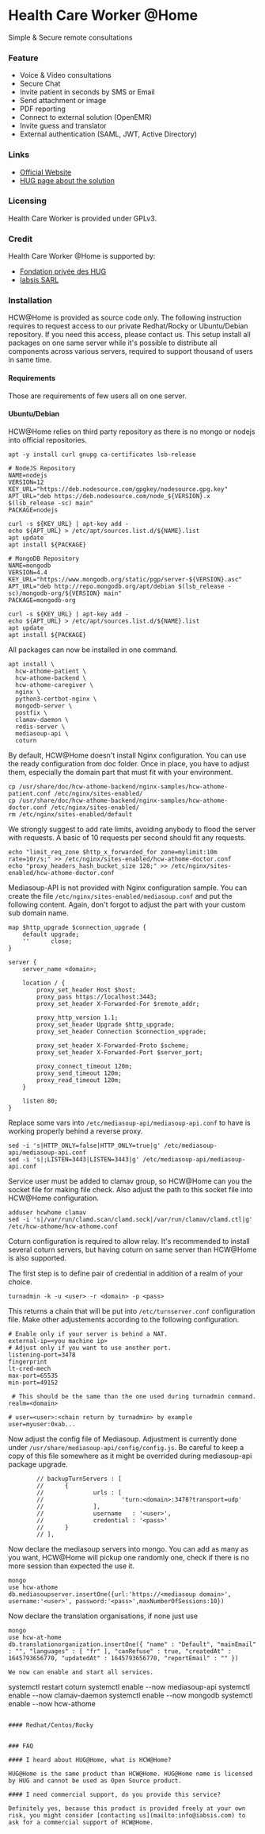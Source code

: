 # Health Care Worker @Home

Simple & Secure remote consultations

### Feature

* Voice & Video consultations
* Secure Chat
* Invite patient in seconds by SMS or Email
* Send attachment or image
* PDF reporting
* Connect to external solution (OpenEMR)
* Invite guess and translator
* External authentication (SAML, JWT, Active Directory)

### Links

* [Official Website](https://hcw-at-home.com/)
* [HUG page about the solution](https://www.hug.ch/medecine-premier-recours/hughome)

### Licensing

Health Care Worker is provided under GPLv3.

### Credit

Health Care Worker @Home is supported by:

* [Fondation privée des HUG](https://www.fondationhug.org/)
* [Iabsis SARL](https://www.iabsis.com)

### Installation

HCW@Home is provided as source code only. The following instruction requires to request access to our private Redhat/Rocky or Ubuntu/Debian repository. If you need this access, please contact us. This setup install all packages on one same server while it's possible to distribute all components across various servers, required to support thousand of users in same time.

#### Requirements

Those are requirements of few users all on one server.


#### Ubuntu/Debian

HCW@Home relies on third party repository as there is no mongo or nodejs into official repositories.

~~~
apt -y install curl gnupg ca-certificates lsb-release

# NodeJS Repository
NAME=nodejs
VERSION=12
KEY_URL="https://deb.nodesource.com/gpgkey/nodesource.gpg.key"
APT_URL="deb https://deb.nodesource.com/node_${VERSION}.x $(lsb_release -sc) main"
PACKAGE=nodejs

curl -s ${KEY_URL} | apt-key add -
echo ${APT_URL} > /etc/apt/sources.list.d/${NAME}.list
apt update
apt install ${PACKAGE}

# MongoDB Repository
NAME=mongodb
VERSION=4.4
KEY_URL="https://www.mongodb.org/static/pgp/server-${VERSION}.asc"
APT_URL="deb http://repo.mongodb.org/apt/debian $(lsb_release -sc)/mongodb-org/${VERSION} main"
PACKAGE=mongodb-org

curl -s ${KEY_URL} | apt-key add -
echo ${APT_URL} > /etc/apt/sources.list.d/${NAME}.list
apt update
apt install ${PACKAGE}
~~~

All packages can now be installed in one command.

~~~
apt install \
  hcw-athome-patient \
  hcw-athome-backend \
  hcw-athome-caregiver \
  nginx \
  python3-certbot-nginx \
  mongodb-server \
  postfix \
  clamav-daemon \
  redis-server \
  mediasoup-api \
  coturn
~~~


By default, HCW@Home doesn't install Nginx configuration. You can use the ready configuration from doc folder.
Once in place, you have to adjust them, especially the domain part that must fit with your environment.

~~~
cp /usr/share/doc/hcw-athome-backend/nginx-samples/hcw-athome-patient.conf /etc/nginx/sites-enabled/
cp /usr/share/doc/hcw-athome-backend/nginx-samples/hcw-athome-doctor.conf /etc/nginx/sites-enabled/
rm /etc/nginx/sites-enabled/default
~~~

We strongly suggest to add rate limits, avoiding anybody to flood the server with requests. A basic of 10 requests per second should fit any requests.

~~~
echo "limit_req_zone $http_x_forwarded_for zone=mylimit:10m rate=10r/s;" >> /etc/nginx/sites-enabled/hcw-athome-doctor.conf
echo "proxy_headers_hash_bucket_size 128;" >> /etc/nginx/sites-enabled/hcw-athome-doctor.conf
~~~

Mediasoup-API is not provided with Nginx configuration sample. You can create the file `/etc/nginx/sites-enabled/mediasoup.conf` and put the following content. Again, don't forgot to adjust the <domain> part with your custom sub domain name.

~~~
map $http_upgrade $connection_upgrade {
    default upgrade;
    ''      close;
}

server {
    server_name <domain>;

    location / {
        proxy_set_header Host $host;
        proxy_pass https://localhost:3443;
        proxy_set_header X-Forwarded-For $remote_addr;

        proxy_http_version 1.1;
        proxy_set_header Upgrade $http_upgrade;
        proxy_set_header Connection $connection_upgrade;

        proxy_set_header X-Forwarded-Proto $scheme;
        proxy_set_header X-Forwarded-Port $server_port;

        proxy_connect_timeout 120m;
        proxy_send_timeout 120m;
        proxy_read_timeout 120m;
    }

    listen 80;
}
~~~

Replace some vars into `/etc/mediasoup-api/mediasoup-api.conf` to have is working properly behind a reverse proxy.

~~~
sed -i 's|HTTP_ONLY=false|HTTP_ONLY=true|g' /etc/mediasoup-api/mediasoup-api.conf
sed -i 's|;LISTEN=3443|LISTEN=3443|g' /etc/mediasoup-api/mediasoup-api.conf
~~~

Service user must be added to clamav group, so HCW@Home can you the socket file for making file check.
Also adjust the path to this socket file into HCW@Home configuration.

~~~
adduser hcwhome clamav
sed -i 's|/var/run/clamd.scan/clamd.sock|/var/run/clamav/clamd.ctl|g' /etc/hcw-athome/hcw-athome.conf
~~~

Coturn configuration is required to allow relay. It's recommended to install several coturn servers, but having coturn on same server than HCW@Home is also supported.

The first step is to define pair of credential in addition of a realm of your choice.

~~~
turnadmin -k -u <user> -r <domain> -p <pass>
~~~

This returns a chain that will be put into `/etc/turnserver.conf` configuration file. Make other adjustements according to the following configuration.

~~~
# Enable only if your server is behind a NAT.
external-ip=<you machine ip>
# Adjust only if you want to use another port.
listening-port=3478 
fingerprint
lt-cred-mech
max-port=65535
min-port=49152

 # This should be the same than the one used during turnadmin command.
realm=<domain>

# user=<user>:<chain return by turnadmin> by example
user=myuser:0xab...
~~~

Now adjust the config file of Mediasoup. Adjustment is currently done under `/usr/share/mediasoup-api/config/config.js`. Be careful to keep a copy of this file somewhere as it might be overrided during mediasoup-api package upgrade.

~~~
        // backupTurnServers : [
        //      {
        //              urls : [
        //                      'turn:<domain>:3478?transport=udp'
        //              ],
        //              username   : '<user>',
        //              credential : '<pass>'
        //      }
        // ],
~~~

Now declare the mediasoup servers into mongo. You can add as many as you want, HCW@Home will pickup one randomly one, check if there is no more session than expected the use it.

~~~
mongo
use hcw-athome
db.mediasoupserver.insertOne({url:'https://<mediasoup domain>', username:'<user>', password:'<pass>',maxNumberOfSessions:10})
~~~

Now declare the translation organisations, if none just use

~~~
mongo
use hcw-at-home
db.translationorganization.insertOne({ "name" : "Default", "mainEmail" : "", "languages" : [ "fr" ], "canRefuse" : true, "createdAt" : 1645793656770, "updatedAt" : 1645793656770, "reportEmail" : "" })

We now can enable and start all services.

~~~
systemctl restart coturn
systemctl enable --now mediasoup-api
systemctl enable --now clamav-daemon
systemctl enable --now mongodb
systemctl enable --now hcw-athome
~~~

#### Redhat/Centos/Rocky

~~~

~~~

### FAQ

#### I heard about HUG@Home, what is HCW@Home?

HUG@Home is the same product than HCW@Home. HUG@Home name is licensed by HUG and cannot be used as Open Source product.

#### I need commercial support, do you provide this service?

Definitely yes, because this product is provided freely at your own risk, you might consider [contacting us](mailto:info@iabsis.com) to ask for a commercial support of HCW@Home.